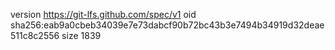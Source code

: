 version https://git-lfs.github.com/spec/v1
oid sha256:eab9a0cbeb34039e7e73dabcf90b72bc43b3e7494b34919d32deae511c8c2556
size 1839
